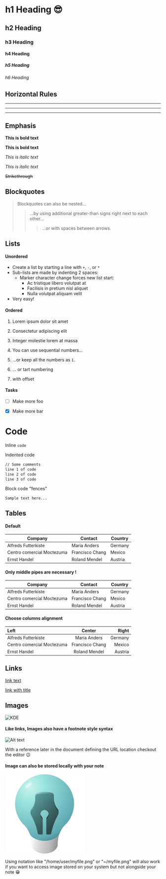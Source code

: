 # h1 Heading 😎
## h2 Heading
### h3 Heading
#### h4 Heading
##### h5 Heading
###### h6 Heading


## Horizontal Rules

___

---

***


## Emphasis

**This is bold text**

__This is bold text__

*This is italic text*

_This is italic text_

~~Strikethrough~~


## Blockquotes


> Blockquotes can also be nested...
>> ...by using additional greater-than signs right next to each other...
> > > ...or with spaces between arrows.


## Lists

#### Unordered

+ Create a list by starting a line with `+`, `-`, or `*`
+ Sub-lists are made by indenting 2 spaces:
  - Marker character change forces new list start:
    * Ac tristique libero volutpat at
    + Facilisis in pretium nisl aliquet
    - Nulla volutpat aliquam velit
+ Very easy!

#### Ordered

1. Lorem ipsum dolor sit amet
2. Consectetur adipiscing elit
3. Integer molestie lorem at massa


1. You can use sequential numbers...
1. ...or keep all the numbers as `1.`


57. ... or tart numbering 
1. with offset

#### Tasks 

- [ ] Make more foo
- [x] Make more bar


# Code

Inline `code`

Indented code

    // Some comments
    line 1 of code
    line 2 of code
    line 3 of code


Block code "fences"

```
Sample text here...
```

## Tables

#### Default

| Company | Contact | Country |
| ------ | ------ | ------ |
| Alfreds Futterkiste | Maria Anders | Germany |
| Centro comercial Moctezuma | Francisco Chang | Mexico |
| Ernst Handel | Roland Mendel | Austria |

#### Only middle pipes are necessary  !

Company | Contact | Country 
------ | ------ | ------
Alfreds Futterkiste | Maria Anders | Germany
Centro comercial Moctezuma | Francisco Chang | Mexico 
Ernst Handel | Roland Mendel | Austria

#### Choose columns alignment

| Left | Center | Right |
| :------ | :------: | ------:|
| Alfreds Futterkiste | Maria Anders | Germany |
| Centro comercial Moctezuma | Francisco Chang | Mexico |
| Ernst Handel | Roland Mendel | Austria |


## Links

[link text](https://invent.kde.org/office/klevernotes)

[link with title](https://invent.kde.org/office/klevernotes "title text!")


## Images

![KDE](https://upload.wikimedia.org/wikipedia/commons/8/8d/KDE_logo.svg)

#### Like links, Images also have a footnote style syntax

![Alt text][id]

With a reference later in the document defining the URL location checkout the editor 😉

[id]: https://upload.wikimedia.org/wikipedia/commons/8/8d/KDE_logo.svg  "The KDE logo"

#### Image can also be stored locally with your note

![KleverNotes](./Images/logo.png "KleverNotes logo !") 

Using notation like "/home/user/myfile.png" or "~/myfile.png" will also work if you want to access image stored on your system but not alongside your note 😁

